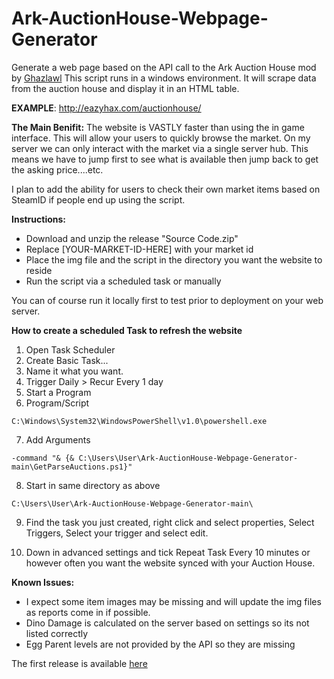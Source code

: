 # Ark-AuctionHouse-Webpage-Generator
Generate a web page based on the API call to the Ark Auction House mod by [Ghazlawl](https://linode.ghazlawl.com/)
This script runs in a windows environment. It will scrape data from the auction house and display it in an HTML table.


**EXAMPLE**: http://eazyhax.com/auctionhouse/


**The Main Benifit:** The website is VASTLY faster than using the in game interface. This will allow your users to quickly browse the market. On my server we can only interact with the market via a single server hub. This means we have to jump first to see what is available then jump back to get the asking price....etc.

I plan to add the ability for users to check their own market items based on SteamID if people end up using the script.

**Instructions:**
* Download and unzip the release "Source Code.zip"
* Replace [YOUR-MARKET-ID-HERE] with your market id
* Place the img file and the script in the directory you want the website to reside
* Run the script via a scheduled task or manually

You can of course run it locally first to test prior to deployment on your web server.  

**How to create a scheduled Task to refresh the website**

1. Open Task Scheduler
2. Create Basic Task...
3. Name it what you want. 
4. Trigger Daily > Recur Every 1 day
5. Start a Program
6. Program/Script

```
C:\Windows\System32\WindowsPowerShell\v1.0\powershell.exe
```

7. Add Arguments

```
-command "& {& C:\Users\User\Ark-AuctionHouse-Webpage-Generator-main\GetParseAuctions.ps1}"
```

8. Start in same directory as above

```
C:\Users\User\Ark-AuctionHouse-Webpage-Generator-main\
```

9. Find the task you just created, right click and select properties, Select Triggers, Select your trigger and select edit.

10. Down in advanced settings and tick Repeat Task Every 10 minutes or however often you want the website synced with your Auction House.


**Known Issues:**

* I expect some item images may be missing and will update the img files as reports come in if possible.
* Dino Damage is calculated on the server based on settings so its not listed correctly
* Egg Parent levels are not provided by the API so they are missing

The first release is available [here](https://github.com/Shakz76/Ark-AuctionHouse-Webpage-Generator/releases)

